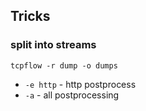 
## Tricks

### split into streams
`tcpflow -r dump -o dumps`

*  `-e http` - http postprocess
*  `-a` - all postprocessing
